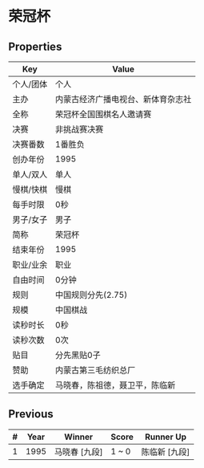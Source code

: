 # 荣冠杯

## Properties

| Key | Value |
| --- | ----- |
| 个人/团体 | 个人 |
| 主办 | 内蒙古经济广播电视台、新体育杂志社 |
| 全称 | 荣冠杯全国围棋名人邀请赛 |
| 决赛 | 非挑战赛决赛 |
| 决赛番数 | 1番胜负 |
| 创办年份 | 1995 |
| 单人/双人 | 单人 |
| 慢棋/快棋 | 慢棋 |
| 每手时限 | 0秒 |
| 男子/女子 | 男子 |
| 简称 | 荣冠杯 |
| 结束年份 | 1995 |
| 职业/业余 | 职业 |
| 自由时间 | 0分钟 |
| 规则 | 中国规则分先(2.75) |
| 规模 | 中国棋战 |
| 读秒时长 | 0秒 |
| 读秒次数 | 0次 |
| 贴目 | 分先黑贴0子 |
| 赞助 | 内蒙古第三毛纺织总厂 |
| 选手确定 | 马晓春，陈祖德，聂卫平，陈临新 |

## Previous

| # | Year | Winner | Score | Runner Up |
| --- | --- | --- | --- | --- |
| 1 | 1995 | 马晓春 [九段] | 1 ~ 0 | 陈临新 [九段] |

